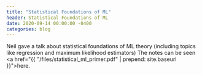 ```yaml
---
title: "Statistical Foundations of ML"
header: Statistical Foundations of ML
date: 2020-09-14 00:00:00 -0400
categories: blog
---
```


Neil gave a talk about statistical foundations of ML theory (including topics like regression and maximum likelihood estimators)
The notes can be seen <a href="{{ "/files/statistical_ml_primer.pdf" | prepend: site.baseurl }}">here</a>.
